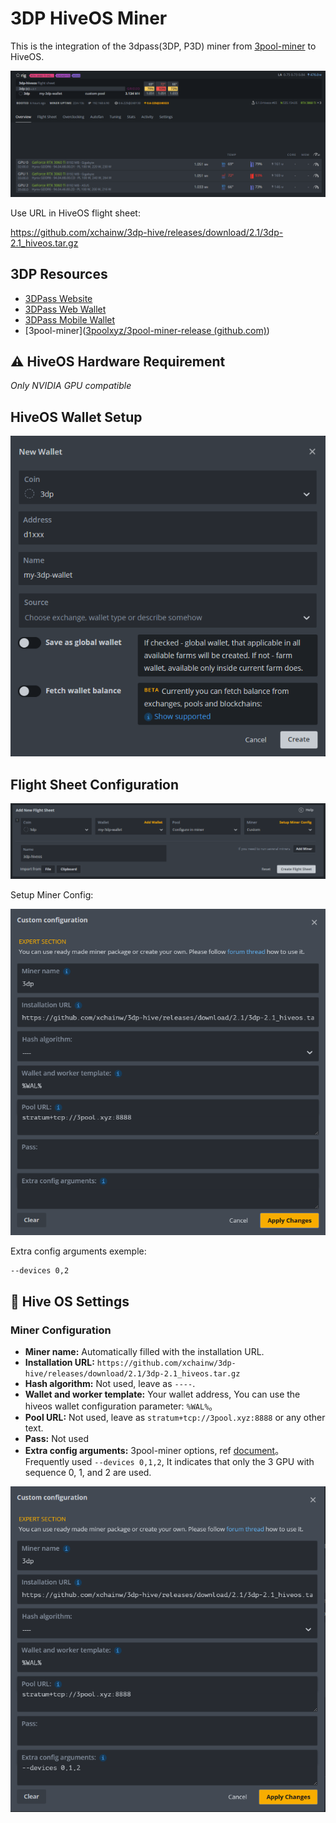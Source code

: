 # 3DP HiveOS Miner
This is the integration of the 3dpass(3DP, P3D) miner from [3pool-miner](https://github.com/3poolxyz/3pool-miner-release) to HiveOS.

![Header](img/Header.png)

Use URL in HiveOS flight sheet:

https://github.com/xchainw/3dp-hive/releases/download/2.1/3dp-2.1_hiveos.tar.gz

## 3DP Resources

- [3DPass Website](https://3dpass.org/)
- [3DPass Web Wallet](https://wallet.3dpass.org/)
- [3DPass Mobile Wallet](https://3dpass.org/mobile-wallet)
- [3pool-miner]([3poolxyz/3pool-miner-release (github.com)](https://github.com/3poolxyz/3pool-miner-release))

## :warning: HiveOS Hardware Requirement
*Only NVIDIA GPU compatible*

## HiveOS Wallet Setup

![Wallet Setup](img/HiveOSWalletSetup.png)

## Flight Sheet Configuration
![Flight Sheet 1](img/FlightSheet1.png)

Setup Miner Config:

![Flight Sheet 2](img/FlightSheet2.png)

Extra config arguments exemple:

```
--devices 0,2
```

## :wrench: Hive OS Settings

### Miner Configuration

- **Miner name:** Automatically filled with the installation URL.
- **Installation URL:** `https://github.com/xchainw/3dp-hive/releases/download/2.1/3dp-2.1_hiveos.tar.gz`
- **Hash algorithm:** Not used, leave as `----`.
- **Wallet and worker template:** Your wallet address, You can use the hiveos wallet configuration parameter:  `%WAL%`。
- **Pool URL:** Not used, leave as `stratum+tcp://3pool.xyz:8888` or any other text.
- **Pass:** Not used
- **Extra config arguments:** 3pool-miner options, ref [document](https://github.com/3poolxyz/3pool-miner-release#options)。Frequently used `--devices 0,1,2`, It indicates that only the 3 GPU with sequence 0, 1, and 2 are used.

![Extra config arguments Example](img/FlightSheet3.png)
